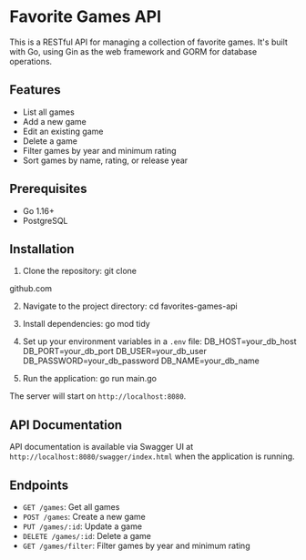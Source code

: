 # Favorite Games API

This is a RESTful API for managing a collection of favorite games. It's built with Go, using Gin as the web framework and GORM for database operations.

## Features

- List all games
- Add a new game
- Edit an existing game
- Delete a game
- Filter games by year and minimum rating
- Sort games by name, rating, or release year

## Prerequisites

- Go 1.16+
- PostgreSQL

## Installation

1. Clone the repository:
git clone 

github.com


2. Navigate to the project directory:
cd favorites-games-api


3. Install dependencies:
go mod tidy


4. Set up your environment variables in a `.env` file:
DB_HOST=your_db_host DB_PORT=your_db_port DB_USER=your_db_user DB_PASSWORD=your_db_password DB_NAME=your_db_name


5. Run the application:
go run main.go


The server will start on `http://localhost:8080`.

## API Documentation

API documentation is available via Swagger UI at `http://localhost:8080/swagger/index.html` when the application is running.

## Endpoints

- `GET /games`: Get all games
- `POST /games`: Create a new game
- `PUT /games/:id`: Update a game
- `DELETE /games/:id`: Delete a game
- `GET /games/filter`: Filter games by year and minimum rating